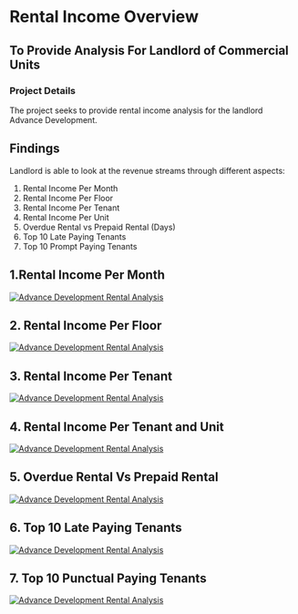 # Rental Income Overview
## To Provide Analysis For Landlord of Commercial Units
### Project Details
The project seeks to provide rental income analysis for the landlord Advance Development.
## Findings
Landlord is able to look at the revenue streams through different aspects:
1. Rental Income Per Month
2. Rental Income Per Floor
3. Rental Income Per Tenant
4. Rental Income Per Unit
5. Overdue Rental vs Prepaid Rental (Days)
6. Top 10 Late Paying Tenants
7. Top 10 Prompt Paying Tenants

## 1.Rental Income Per Month

<div class='tableauPlaceholder' id='viz1649656301313' style='position: relative'><noscript><a href='#'><img alt='Advance Development Rental Analysis ' src='https:&#47;&#47;public.tableau.com&#47;static&#47;images&#47;Ad&#47;AdvancePaperDevelopmentRentalAnalysis&#47;AdvanceDevelopmentRentalAnalysis&#47;1_rss.png' style='border: none' /></a></noscript><object class='tableauViz'  style='display:none;'><param name='host_url' value='https%3A%2F%2Fpublic.tableau.com%2F' /> <param name='embed_code_version' value='3' /> <param name='site_root' value='' /><param name='name' value='AdvancePaperDevelopmentRentalAnalysis&#47;AdvanceDevelopmentRentalAnalysis' /><param name='tabs' value='no' /><param name='toolbar' value='yes' /><param name='static_image' value='https:&#47;&#47;public.tableau.com&#47;static&#47;images&#47;Ad&#47;AdvancePaperDevelopmentRentalAnalysis&#47;AdvanceDevelopmentRentalAnalysis&#47;1.png' /> <param name='animate_transition' value='yes' /><param name='display_static_image' value='yes' /><param name='display_spinner' value='yes' /><param name='display_overlay' value='yes' /><param name='display_count' value='yes' /><param name='language' value='en-US' /></object></div>      

## 2. Rental Income Per Floor

<div class='tableauPlaceholder' id='viz1649656829645' style='position: relative'><noscript><a href='#'><img alt='Advance Development Rental Analysis ' src='https:&#47;&#47;public.tableau.com&#47;static&#47;images&#47;RZ&#47;RZY8SDGX7&#47;1_rss.png' style='border: none' /></a></noscript><object class='tableauViz'  style='display:none;'><param name='host_url' value='https%3A%2F%2Fpublic.tableau.com%2F' /> <param name='embed_code_version' value='3' /> <param name='path' value='shared&#47;RZY8SDGX7' /> <param name='toolbar' value='yes' /><param name='static_image' value='https:&#47;&#47;public.tableau.com&#47;static&#47;images&#47;RZ&#47;RZY8SDGX7&#47;1.png' /> <param name='animate_transition' value='yes' /><param name='display_static_image' value='yes' /><param name='display_spinner' value='yes' /><param name='display_overlay' value='yes' /><param name='display_count' value='yes' /><param name='language' value='en-US' /></object></div>              

## 3. Rental Income Per Tenant

<div class='tableauPlaceholder' id='viz1649656765833' style='position: relative'><noscript><a href='#'><img alt='Advance Development Rental Analysis ' src='https:&#47;&#47;public.tableau.com&#47;static&#47;images&#47;74&#47;74ZZW6FF7&#47;1_rss.png' style='border: none' /></a></noscript><object class='tableauViz'  style='display:none;'><param name='host_url' value='https%3A%2F%2Fpublic.tableau.com%2F' /> <param name='embed_code_version' value='3' /> <param name='path' value='shared&#47;74ZZW6FF7' /> <param name='toolbar' value='yes' /><param name='static_image' value='https:&#47;&#47;public.tableau.com&#47;static&#47;images&#47;74&#47;74ZZW6FF7&#47;1.png' /> <param name='animate_transition' value='yes' /><param name='display_static_image' value='yes' /><param name='display_spinner' value='yes' /><param name='display_overlay' value='yes' /><param name='display_count' value='yes' /><param name='language' value='en-US' /></object></div>               

## 4. Rental Income Per Tenant and Unit

<div class='tableauPlaceholder' id='viz1649656920923' style='position: relative'><noscript><a href='#'><img alt='Advance Development Rental Analysis ' src='https:&#47;&#47;public.tableau.com&#47;static&#47;images&#47;KS&#47;KSPMNFP7C&#47;1_rss.png' style='border: none' /></a></noscript><object class='tableauViz'  style='display:none;'><param name='host_url' value='https%3A%2F%2Fpublic.tableau.com%2F' /> <param name='embed_code_version' value='3' /> <param name='path' value='shared&#47;KSPMNFP7C' /> <param name='toolbar' value='yes' /><param name='static_image' value='https:&#47;&#47;public.tableau.com&#47;static&#47;images&#47;KS&#47;KSPMNFP7C&#47;1.png' /> <param name='animate_transition' value='yes' /><param name='display_static_image' value='yes' /><param name='display_spinner' value='yes' /><param name='display_overlay' value='yes' /><param name='display_count' value='yes' /><param name='language' value='en-US' /></object></div>  

## 5. Overdue Rental Vs Prepaid Rental
<div class='tableauPlaceholder' id='viz1649660363052' style='position: relative'><noscript><a href='#'><img alt='Advance Development Rental Analysis ' src='https:&#47;&#47;public.tableau.com&#47;static&#47;images&#47;33&#47;33W6FY2SG&#47;1_rss.png' style='border: none' /></a></noscript><object class='tableauViz'  style='display:none;'><param name='host_url' value='https%3A%2F%2Fpublic.tableau.com%2F' /> <param name='embed_code_version' value='3' /> <param name='path' value='shared&#47;33W6FY2SG' /> <param name='toolbar' value='yes' /><param name='static_image' value='https:&#47;&#47;public.tableau.com&#47;static&#47;images&#47;33&#47;33W6FY2SG&#47;1.png' /> <param name='animate_transition' value='yes' /><param name='display_static_image' value='yes' /><param name='display_spinner' value='yes' /><param name='display_overlay' value='yes' /><param name='display_count' value='yes' /><param name='language' value='en-US' /></object></div> 

## 6. Top 10 Late Paying Tenants
<div class='tableauPlaceholder' id='viz1649660521472' style='position: relative'><noscript><a href='#'><img alt='Advance Development Rental Analysis ' src='https:&#47;&#47;public.tableau.com&#47;static&#47;images&#47;32&#47;32ZR5KYJS&#47;1_rss.png' style='border: none' /></a></noscript><object class='tableauViz'  style='display:none;'><param name='host_url' value='https%3A%2F%2Fpublic.tableau.com%2F' /> <param name='embed_code_version' value='3' /> <param name='path' value='shared&#47;32ZR5KYJS' /> <param name='toolbar' value='yes' /><param name='static_image' value='https:&#47;&#47;public.tableau.com&#47;static&#47;images&#47;32&#47;32ZR5KYJS&#47;1.png' /> <param name='animate_transition' value='yes' /><param name='display_static_image' value='yes' /><param name='display_spinner' value='yes' /><param name='display_overlay' value='yes' /><param name='display_count' value='yes' /><param name='language' value='en-US' /></object></div>     

## 7. Top 10 Punctual Paying Tenants

<div class='tableauPlaceholder' id='viz1649660588862' style='position: relative'><noscript><a href='#'><img alt='Advance Development Rental Analysis ' src='https:&#47;&#47;public.tableau.com&#47;static&#47;images&#47;QN&#47;QNYGBR6M4&#47;1_rss.png' style='border: none' /></a></noscript><object class='tableauViz'  style='display:none;'><param name='host_url' value='https%3A%2F%2Fpublic.tableau.com%2F' /> <param name='embed_code_version' value='3' /> <param name='path' value='shared&#47;QNYGBR6M4' /> <param name='toolbar' value='yes' /><param name='static_image' value='https:&#47;&#47;public.tableau.com&#47;static&#47;images&#47;QN&#47;QNYGBR6M4&#47;1.png' /> <param name='animate_transition' value='yes' /><param name='display_static_image' value='yes' /><param name='display_spinner' value='yes' /><param name='display_overlay' value='yes' /><param name='display_count' value='yes' /><param name='language' value='en-US' /></object></div>                <script type='text/javascript'>                    var divElement = document.getElementById('viz1649660588862');                    var vizElement = divElement.getElementsByTagName('object')[0];                    vizElement.style.width='1016px';vizElement.style.height='991px';                    var scriptElement = document.createElement('script');                    scriptElement.src = 'https://public.tableau.com/javascripts/api/viz_v1.js';                    vizElement.parentNode.insertBefore(scriptElement, vizElement);                </script>
